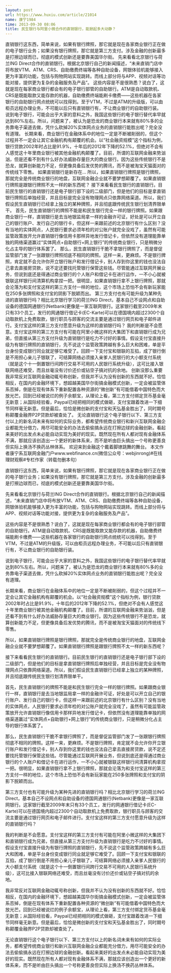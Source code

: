 ```yaml
---
layout: post
url: https://www.huxiu.com/article/21014
name: 康宁1984
time: 2013-09-30 08:06
title: 民生银行与阿里小微合作的直销银行，能掀起多大动静？
---
```

直销银行这东西，简单来说，如果有银行牌照，那它就是现在各家商业银行正在做的电子银行业务；如果没有银行牌照，那它就是第三方支付。涉及金融的创新最多是打擦边球而已，彻底的模式创新还是要靠美国华尔街。 先来看看北京银行与荷兰ING Direct合作的直销银行。根据北京银行自己的新闻描述，“未来直销门店中将布放VTM、ATM、CRS、自助缴费终端等各种自助设备，网银体验机能够接入更为丰富的功能，包括与购物网站实现跳转。而线上部分将与APP、视频对话等功能对接，提供更为复杂的金融服务及产品”。 这些内容是不是很熟悉？说白了，这就是现在每家商业银行都会有的电子银行部管的自助银行。ATM是自动取款机、CRS是既能取款又能存款的机器，自助缴费终端能刷卡缴费——这些机器在各家银行的自助银行网点统统可以找得到。至于VTM，不过是ATM的升级版，可以由柜员远程办理业务，不可能以后只有直销银行有，不让商业银行的自助银行装。 说到电子银行，可能会出乎大家的意料之外，我国这些银行的电子银行替代率早就达到80%左右。所以，问题来了，被认为是恐龙的商业银行本来就有80%多的业务靠电子渠道去做，凭什么砍掉20%实体网点业务的直销银行能胜出呢？完全没有道理。 长期来看，商业银行在金融体系中的地位一定是不断被削弱的，但这个过程并不一定会让其它金融机构有颠覆的机会。以“社会融资规模”这个指标为例，银行贷款2002年时占比是91.9%，十年后的2012年下降的52.1%，但绝对不会有人感觉这十年里商业银行被其他金融机构颠覆了。目前，所谓的互联网金融来势汹汹，但是还看不到有什么好办法威胁存量巨大的商业银行。因为这些传统银行不是恐龙，就算创新能力不足，但更像具备后发优势的腾讯，而不是被淘宝天猫面对的传统线下零售。 如果直销银行是新存在… 所以，如果直销银行牌照是银行牌照，那就完全是传统商业银行的地盘，互联网金融企业就不要梦想颠覆了。如果直销银行牌照是跟银行牌照不太一样的新东西呢？ 接下来看看民生银行的直销银行。目前民生银行的直销银行还是电子银行部下设的二级部门，但是他们的目标是拿直销银行牌照后单独经营，并且目标是完全没有物理网点只依靠网络渠道。所以，我们假设民生直销银行已经拿上独立的某种牌照，并且彻底跟传统民生银行划清界限单干。 首先，民生直销银行的牌照不能是和民生银行完全一样的银行牌照。如果跟商业银行一样，直销银行是去当地银监局拿一样的金融许可证，好处是可以开立自己的银行账户、发行自己的银行卡，但这样一来跟前述的北京银行有什么区别？没有当地的实体网点，人民银行要求必须年检的对公账户就完全没戏了，虽然有可能监管政策放开允许直销银行像信用卡那样异地发行借记卡，但依然没有道理能靠单独的网络渠道赢过“实体网点+自助银行+网上银行”的传统商业银行，只是稍微分化占主导的银行体系罢了。 那么，民生直销银行干脆不拿银行牌照了，而是督促监管部门发了一张跟银行牌照彻底不相同的牌照。这样一来，更麻烦。不是银行牌照，肯定就不会允许你开立银行账户和发行借记卡，别人存到你这里的钱也没法自己拿去直接房贷款，说不定还要找托管银行保管这些钱。尽管能通过互联网开展业务，但说到底还是得通过商业银行的个人账户和借记卡在进行运作，一不小心就被银联这样银行间清算机构拿捏一把。很明显，如果直销银行拿不上银行牌照，那就会沦落为和支付宝这样的第三方支付一样的地位，这个市场上恐怕不会有新玩家能在250多张牌照和支付宝的阴影下脱颖而出。 第三方支付也有可能升级为某种先进的直销银行吗？相比北京银行学习的荷兰ING Direct，基本自己不设网点和自助设备的德国网通银行(Netbank)更像是一家互联网银行。这家银行截至2009年末只有33个员工，发行的网通银行借记卡(EC-Karte)可以在德国境内超过2300个自动取款机上免费取款，银行职员与顾客的交流主要是通过银行网页和电子邮件进行。支付宝这样的第三方支付愿意升级为这样的直销银行吗？ 我的判断是不会愿意。支付宝这样的第三方支付有可能在阿里小微这样的大集团下和直销银行成为兄弟，但直接从第三方支付升级为直销银行是吃力不讨好的事情。假设支付宝直接升级为有银行牌照的直销银行，先不说这个监管政策跨越有多么巨大和困难，单是平台身份变成银行同业就足够它难受了。回顾一下支付宝和银联的互掐，成了银行倒是不用担心亲儿子银联了，可结算网络必须接入亲爹人民银行的大小额支付系统（就是这个十一倒置银行间跨行交易不可用的人民银行系统升级），这可比接入银联网络还难受，而且丝毫没有讨价还价或钻空子搞对抗的余地。 创新没那么重要 我非常反对互联网金融动辄号称创新，但我并不认为没有创新的东西就不好。恰恰相反，在国内的金融环境下，想超越美国华尔街搞金融模式创新，一定会被监管体系否掉，倒是在现有体系下重新配置各种资源的“微创新”有可能借着中国特色而大放光芒。回到已经被说烂的例子余额宝，从理论上看，第三方支付绑定货币基金毫无新意；从国际经验看，Paypal已经把相同的模式做砸，支付宝跟着改进一下细节同样毫无新意。但是最后，恰恰是微创新的支付宝和天弘基金胜出了，同时期号称颠覆金融界P2P贷款却被查处了。 无论直销银行这个电子银行以下、第三方支付以上的新名词未来有如何的实际业务，都希望传统商业银行和新兴互联网金融企业都能充分借力，用尽可能安全的办法去偷偷搞永远在打擦边球的金融创新。看起来美好的出发点未必能自动实现为美好的现实。既然现在所有人都对现有金融体系不满，那就应该创造出一个更好的新体系来，而不是听由巨头搞出一个号称更善良但实际上换汤不换药丛林体系。 欢迎来到金融这个戴着脚镣跳舞的舞台。 本文作者康宁系互联网金融门户www.webfinance.cn(微信公众号：webjinrong)#在线理财观察#专栏作家（转载勿删本句）

直销银行这东西，简单来说，如果有银行牌照，那它就是现在各家商业银行正在做的电子银行业务；如果没有银行牌照，那它就是第三方支付。涉及金融的创新最多是打擦边球而已，彻底的模式创新还是要靠美国华尔街。

先来看看北京银行与荷兰ING Direct合作的直销银行。根据北京银行自己的新闻描述，“未来直销门店中将布放VTM、ATM、CRS、自助缴费终端等各种自助设备，网银体验机能够接入更为丰富的功能，包括与购物网站实现跳转。而线上部分将与APP、视频对话等功能对接，提供更为复杂的金融服务及产品”。

这些内容是不是很熟悉？说白了，这就是现在每家商业银行都会有的电子银行部管的自助银行。ATM是自动取款机、CRS是既能取款又能存款的机器，自助缴费终端能刷卡缴费——这些机器在各家银行的自助银行网点统统可以找得到。至于VTM，不过是ATM的升级版，可以由柜员远程办理业务，不可能以后只有直销银行有，不让商业银行的自助银行装。

说到电子银行，可能会出乎大家的意料之外，我国这些银行的电子银行替代率早就达到80%左右。所以，问题来了，被认为是恐龙的商业银行本来就有80%多的业务靠电子渠道去做，凭什么砍掉20%实体网点业务的直销银行能胜出呢？完全没有道理。

长期来看，商业银行在金融体系中的地位一定是不断被削弱的，但这个过程并不一定会让其它金融机构有颠覆的机会。以“社会融资规模”这个指标为例，银行贷款2002年时占比是91.9%，十年后的2012年下降的52.1%，但绝对不会有人感觉这十年里商业银行被其他金融机构颠覆了。目前，所谓的互联网金融来势汹汹，但是还看不到有什么好办法威胁存量巨大的商业银行。因为这些传统银行不是恐龙，就算创新能力不足，但更像具备后发优势的腾讯，而不是被淘宝天猫面对的传统线下零售。

所以，如果直销银行牌照是银行牌照，那就完全是传统商业银行的地盘，互联网金融企业就不要梦想颠覆了。如果直销银行牌照是跟银行牌照不太一样的新东西呢？

接下来看看民生银行的直销银行。目前民生银行的直销银行还是电子银行部下设的二级部门，但是他们的目标是拿直销银行牌照后单独经营，并且目标是完全没有物理网点只依靠网络渠道。所以，我们假设民生直销银行已经拿上独立的某种牌照，并且彻底跟传统民生银行划清界限单干。

首先，民生直销银行的牌照不能是和民生银行完全一样的银行牌照。如果跟商业银行一样，直销银行是去当地银监局拿一样的金融许可证，好处是可以开立自己的银行账户、发行自己的银行卡，但这样一来跟前述的北京银行有什么区别？没有当地的实体网点，人民银行要求必须年检的对公账户就完全没戏了，虽然有可能监管政策放开允许直销银行像信用卡那样异地发行借记卡，但依然没有道理能靠单独的网络渠道赢过“实体网点+自助银行+网上银行”的传统商业银行，只是稍微分化占主导的银行体系罢了。

那么，民生直销银行干脆不拿银行牌照了，而是督促监管部门发了一张跟银行牌照彻底不相同的牌照。这样一来，更麻烦。不是银行牌照，肯定就不会允许你开立银行账户和发行借记卡，别人存到你这里的钱也没法自己拿去直接房贷款，说不定还要找托管银行保管这些钱。尽管能通过互联网开展业务，但说到底还是得通过商业银行的个人账户和借记卡在进行运作，一不小心就被银联这样银行间清算机构拿捏一把。很明显，如果直销银行拿不上银行牌照，那就会沦落为和支付宝这样的第三方支付一样的地位，这个市场上恐怕不会有新玩家能在250多张牌照和支付宝的阴影下脱颖而出。

第三方支付也有可能升级为某种先进的直销银行吗？相比北京银行学习的荷兰ING Direct，基本自己不设网点和自助设备的德国网通银行(Netbank)更像是一家互联网银行。这家银行截至2009年末只有33个员工，发行的网通银行借记卡(EC-Karte)可以在德国境内超过2300个自动取款机上免费取款，银行职员与顾客的交流主要是通过银行网页和电子邮件进行。支付宝这样的第三方支付愿意升级为这样的直销银行吗？

我的判断是不会愿意。支付宝这样的第三方支付有可能在阿里小微这样的大集团下和直销银行成为兄弟，但直接从第三方支付升级为直销银行是吃力不讨好的事情。假设支付宝直接升级为有银行牌照的直销银行，先不说这个监管政策跨越有多么巨大和困难，单是平台身份变成银行同业就足够它难受了。回顾一下支付宝和银联的互掐，成了银行倒是不用担心亲儿子银联了，可结算网络必须接入亲爹人民银行的大小额支付系统（就是这个十一倒置银行间跨行交易不可用的人民银行系统升级），这可比接入银联网络还难受，而且丝毫没有讨价还价或钻空子搞对抗的余地。

我非常反对互联网金融动辄号称创新，但我并不认为没有创新的东西就不好。恰恰相反，在国内的金融环境下，想超越美国华尔街搞金融模式创新，一定会被监管体系否掉，倒是在现有体系下重新配置各种资源的“微创新”有可能借着中国特色而大放光芒。回到已经被说烂的例子余额宝，从理论上看，第三方支付绑定货币基金毫无新意；从国际经验看，Paypal已经把相同的模式做砸，支付宝跟着改进一下细节同样毫无新意。但是最后，恰恰是微创新的支付宝和天弘基金胜出了，同时期号称颠覆金融界P2P贷款却被查处了。

无论直销银行这个电子银行以下、第三方支付以上的新名词未来有如何的实际业务，都希望传统商业银行和新兴互联网金融企业都能充分借力，用尽可能安全的办法去偷偷搞永远在打擦边球的金融创新。看起来美好的出发点未必能自动实现为美好的现实。既然现在所有人都对现有金融体系不满，那就应该创造出一个更好的新体系来，而不是听由巨头搞出一个号称更善良但实际上换汤不换药丛林体系。

